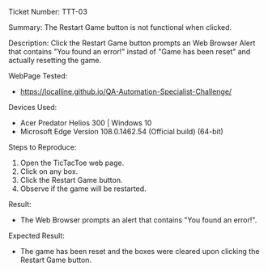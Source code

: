 Ticket Number: TTT-03

Summary: The Restart Game button is not functional when clicked.

Description:
Click the Restart Game button prompts an Web Browser Alert that contains "You found an error!" instad of "Game has been reset" and actually resetting the game.

WebPage Tested:
 - https://localline.github.io/QA-Automation-Specialist-Challenge/

Devices Used:
 - Acer Predator Helios 300 | Windows 10
 - Microsoft Edge Version 108.0.1462.54 (Official build) (64-bit)

Steps to Reproduce:
1. Open the TicTacToe web page.
2. Click on any box.
2. Click the Restart Game button.
3. Observe if the game will be restarted.

Result:
- The Web Browser prompts an alert that contains "You found an error!".

Expected Result:
- The game has been reset and the boxes were cleared upon clicking the Restart Game button.